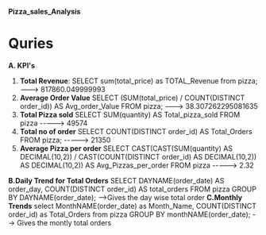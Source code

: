 **Pizza_sales_Analysis**
# Quries
**A. KPI's**
1. **Total Revenue**:
     SELECT sum(total_price) as TOTAL_Revenue from pizza;                                    ---> 817860.049999993
2. **Average Order Value**
     SELECT (SUM(total_price) / COUNT(DISTINCT order_id)) AS Avg_order_Value FROM pizza;      ---> 38.307262295081635
3. **Total Pizza sold**
   SELECT SUM(quantity) AS Total_pizza_sold FROM pizza              -----> 49574
4. **Total no of order**
   SELECT COUNT(DISTINCT order_id) AS Total_Orders FROM pizza;       -----> 21350
5. **Average Pizza per order**
     SELECT CAST(CAST(SUM(quantity) AS DECIMAL(10,2)) / 
     CAST(COUNT(DISTINCT order_id) AS DECIMAL(10,2)) AS DECIMAL(10,2))
     AS Avg_Pizzas_per_order
     FROM pizza                                                               ----->    2.32


**B.Daily Trend for Total Orders**
     SELECT DAYNAME(order_date) AS order_day, COUNT(DISTINCT order_id) AS total_orders
     FROM pizza
     GROUP BY DAYNAME(order_date);
     -->Gives the day wise total order
**C.Monthly Trends**
     select MonthNAME(order_date) as Month_Name, COUNT(DISTINCT order_id) as Total_Orders
     from pizza
     GROUP BY monthNAME(order_date);
     --> Gives the montly total orders 


